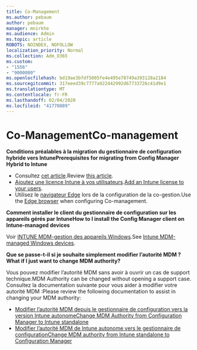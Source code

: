 ```yaml
---
title: Co-Management
ms.author: pebaum
author: pebaum
manager: mnirkhe
ms.audience: Admin
ms.topic: article
ROBOTS: NOINDEX, NOFOLLOW
localization_priority: Normal
ms.collection: Adm_O365
ms.custom:
- "1556"
- "9000080"
ms.openlocfilehash: bd19ae3bfdf5005fe4e495e78749a393128a2184
ms.sourcegitcommit: 317eeed39c7777a922442992d67733726c41d9e1
ms.translationtype: MT
ms.contentlocale: fr-FR
ms.lasthandoff: 02/04/2020
ms.locfileid: "41770889"
---
```

# <a name="co-management"></a><span data-ttu-id="876a1-102">Co-Management</span><span class="sxs-lookup"><span data-stu-id="876a1-102">Co-management</span></span>

<span data-ttu-id="876a1-103">**Conditions préalables à la migration du gestionnaire de configuration hybride vers Intune**</span><span class="sxs-lookup"><span data-stu-id="876a1-103">**Prerequisites for migrating from Config Manager Hybrid to Intune**</span></span>

- <span data-ttu-id="876a1-104">Consultez [cet article](https://docs.microsoft.com/configmgr/mdm/deploy-use/migrate-hybridmdm-to-intunesa).</span><span class="sxs-lookup"><span data-stu-id="876a1-104">Review [this article](https://docs.microsoft.com/configmgr/mdm/deploy-use/migrate-hybridmdm-to-intunesa).</span></span>
- <span data-ttu-id="876a1-105">[Ajoutez une licence Intune à vos utilisateurs](https://docs.microsoft.com/intune/licenses-assign).</span><span class="sxs-lookup"><span data-stu-id="876a1-105">[Add an Intune license to your users](https://docs.microsoft.com/intune/licenses-assign).</span></span>
- <span data-ttu-id="876a1-106">Utilisez le [navigateur Edge](https://www.microsoft.com/windows/microsoft-edge) lors de la configuration de la co-gestion.</span><span class="sxs-lookup"><span data-stu-id="876a1-106">Use the [Edge browser](https://www.microsoft.com/windows/microsoft-edge) when configuring Co-management.</span></span>

<span data-ttu-id="876a1-107">**Comment installer le client du gestionnaire de configuration sur les appareils gérés par Intune**</span><span class="sxs-lookup"><span data-stu-id="876a1-107">**How to I install the Config Manager client on Intune-managed devices**</span></span>

<span data-ttu-id="876a1-108">Voir [INTUNE MDM-gestion des appareils Windows](https://docs.microsoft.com/configmgr/core/clients/deploy/deploy-clients-to-windows-computers#bkmk_mdm).</span><span class="sxs-lookup"><span data-stu-id="876a1-108">See [Intune MDM-managed Windows devices](https://docs.microsoft.com/configmgr/core/clients/deploy/deploy-clients-to-windows-computers#bkmk_mdm).</span></span>

<span data-ttu-id="876a1-109">**Que se passe-t-il si je souhaite simplement modifier l’autorité MDM ?**</span><span class="sxs-lookup"><span data-stu-id="876a1-109">**What if I just want to change MDM authority?**</span></span>

<span data-ttu-id="876a1-110">Vous pouvez modifier l’autorité MDM sans avoir à ouvrir un cas de support technique.</span><span class="sxs-lookup"><span data-stu-id="876a1-110">MDM Authority can be changed without opening a support case.</span></span> <span data-ttu-id="876a1-111">Consultez la documentation suivante pour vous aider à modifier votre autorité MDM :</span><span class="sxs-lookup"><span data-stu-id="876a1-111">Please review the following documentation to assist in changing your MDM authority:</span></span>

- [<span data-ttu-id="876a1-112">Modifier l’autorité MDM depuis le gestionnaire de configuration vers la version Intune autonome</span><span class="sxs-lookup"><span data-stu-id="876a1-112">Change MDM Authority from Configuration Manager to Intune standalone</span></span>](https://docs.microsoft.com/configmgr/mdm/deploy-use/migrate-change-mdm-authority)
- [<span data-ttu-id="876a1-113">Modifier l’autorité MDM de Intune autonome vers le gestionnaire de configuration</span><span class="sxs-lookup"><span data-stu-id="876a1-113">Change MDM authority from Intune standalone to Configuration Manager</span></span>](https://docs.microsoft.com/configmgr/mdm/deploy-use/change-mdm-authority)
